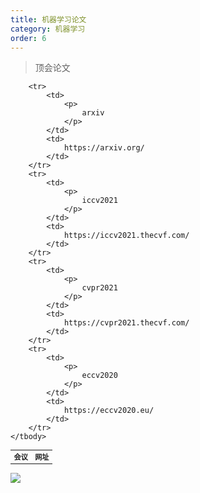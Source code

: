```yaml
---
title: 机器学习论文
category: 机器学习
order: 6
---
```


> 顶会论文
<table width="1033" style="font-size: 0.8em;">
	<tbody>
		<tr>
			<td>
				<strong>
					会议
				</strong>
			</td>
			<td>
				<strong>
					网址
				</strong>
			</td>
		</tr>
		
		
		<tr>
			<td>
				<p>
					arxiv
				</p>
			</td>
			<td>
				https://arxiv.org/
			</td>
		</tr>
		<tr>
			<td>
				<p>
					iccv2021
				</p>
			</td>
			<td>
				https://iccv2021.thecvf.com/
			</td>
		</tr>
		<tr>
			<td>
				<p>
					cvpr2021
				</p>
			</td>
			<td>
				https://cvpr2021.thecvf.com/
			</td>
		</tr>
		<tr>
			<td>
				<p>
					eccv2020
				</p>
			</td>
			<td>
				https://eccv2020.eu/
			</td>
		</tr>
	</tbody>
</table>

![](//placehold.it/800x600)
